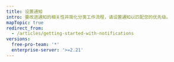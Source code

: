 ```yaml
---
title: 设置通知
intro: 要改进通知的相关性并简化分类工作流程，请设置通知以匹配您的优先级。
mapTopic: true
redirect_from:
  - /articles/getting-started-with-notifications
versions:
  free-pro-team: '*'
  enterprise-server: '>=2.21'
---
```


